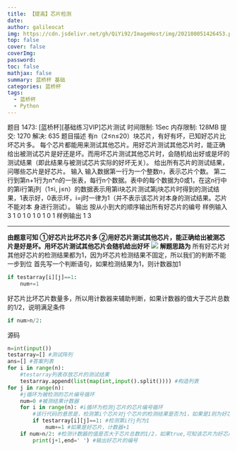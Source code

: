 ```yaml
---
title: 【提高】芯片检测
date: 
author: galileocat
img: https://cdn.jsdelivr.net/gh/QiYi92/ImageHost/img/202108051426453.png
top: false
cover: false
coverImg: 
password: 
toc: false
mathjax: false
summary: 蓝桥杯 基础
categories: 蓝桥杯
tags:
  - 蓝桥杯
  - Python
---
```


题目 1473: [蓝桥杯][基础练习VIP]芯片测试
时间限制: 1Sec 内存限制: 128MB 提交: 1270 解决: 635
题目描述
有n（2≤n≤20）块芯片，有好有坏，已知好芯片比坏芯片多。
每个芯片都能用来测试其他芯片。用好芯片测试其他芯片时，能正确给出被测试芯片是好还是坏。而用坏芯片测试其他芯片时，会随机给出好或是坏的测试结果（即此结果与被测试芯片实际的好坏无关）。
给出所有芯片的测试结果，问哪些芯片是好芯片。
输入
输入数据第一行为一个整数n，表示芯片个数。
第二行到第n+1行为n*n的一张表，每行n个数据。表中的每个数据为0或1，在这n行中的第i行第j列（1≤i,  j≤n）的数据表示用第i块芯片测试第j块芯片时得到的测试结果，1表示好，0表示坏，i=j时一律为1（并不表示该芯片对本身的测试结果。芯片不能对本  身进行测试）。
输出
按从小到大的顺序输出所有好芯片的编号
样例输入
3
1 0 1
0 1 0
1 0 1
样例输出
1 3

---

**由题意可知
①好芯片比坏芯片多
②用好芯片测试其他芯片，能正确给出被测芯片是好是坏。用坏芯片测试其他芯片会随机给出好坏**
![](https://cdn.jsdelivr.net/gh/QiYi92/ImageHost/img/202108070212885.png)
**解题思路为**
所有好芯片对其他好芯片的检测结果都为1，因为坏芯片检测结果不固定，所以我们的判断不能一步到位
首先写一个判断语句，如果检测结果为1，则计数器加1
```python
if testarray[i][j]==1:
    num+=1
```
好芯片比坏芯片数量多，所以用计数器来辅助判断，如果计数器的值大于芯片总数的1/2，说明满足条件
```python
if num>n/2:
```
源码
```python
n=int(input())
testarray=[] #测试阵列
ans=[] #答案列表
for i in range(n):
    #testarray列表存放芯片的测试结果
    testarray.append(list(map(int,input().split()))) #构造列表
for j in range(n):
    #j循环为被检测的芯片编号循环
    num=0 #被测结果计数器
    for i in range(n): #i循环为检测j芯片的芯片编号循环
        #该行代码的意思是，检测第i个芯片对j个芯片的检测结果是否为1，如果是1则为好芯片
        if testarray[i][j]==1: #检测第i行j列为1
            num+=1 #如果是好芯片，计数器+1
    if num>n/2: #检测计数器的值是否大于芯片总数的1/2，如果true,可知该芯片为好芯片
        print(j+1,end=' ') #输出好芯片的编号
```